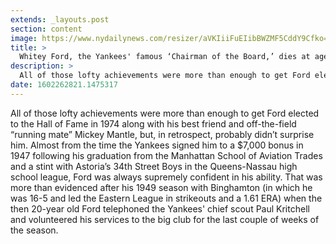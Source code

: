 ```yaml
--- 
extends: _layouts.post 
section: content 
image: https://www.nydailynews.com/resizer/aVKIiiFuEIibBWZMF5CddY9Cfko=/1200x0/top/cloudfront-us-east-1.images.arcpublishing.com/tronc/T6CEZ2BDPFF47FLXZ4ZWG4GKJE.jpg 
title: > 
  Whitey Ford, the Yankees' famous ‘Chairman of the Board,’ dies at age 91 
description: > 
  All of those lofty achievements were more than enough to get Ford elected to the Hall of Fame in 1974 along with his best friend and off-the-field “running mate” Mickey Mantle, but, in retrospect, probably didn’t surprise him.Almost from the time the Yankees signed him to a $7,000 bonus in 1947 following his graduation from the Manhattan School of Aviation Trades and a stint with Astoria’s 34th Street Boys in the Queens-Nassau high school league, Ford was always supremely confident in his ability.That was more than evidenced after his 1949 season with Binghamton (in which he was 16-5 and led the Eastern League in strikeouts and a 1.61 ERA) when the then 20-year old Ford telephoned the Yankees' chief scout Paul Kritchell and volunteered his services to the big club for the last couple of weeks of the season. 
date: 1602262821.1475317 
--- 
```

All of those lofty achievements were more than enough to get Ford elected to the Hall of Fame in 1974 along with his best friend and off-the-field “running mate” Mickey Mantle, but, in retrospect, probably didn’t surprise him. Almost from the time the Yankees signed him to a $7,000 bonus in 1947 following his graduation from the Manhattan School of Aviation Trades and a stint with Astoria’s 34th Street Boys in the Queens-Nassau high school league, Ford was always supremely confident in his ability. That was more than evidenced after his 1949 season with Binghamton (in which he was 16-5 and led the Eastern League in strikeouts and a 1.61 ERA) when the then 20-year old Ford telephoned the Yankees' chief scout Paul Kritchell and volunteered his services to the big club for the last couple of weeks of the season.